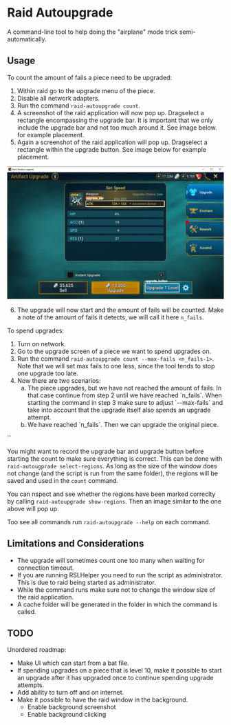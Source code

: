 # Raid Autoupgrade

A command-line tool to help doing the "airplane" mode trick semi-automatically.

## Usage

To count the amount of fails a piece need to be upgraded:

1. Within raid go to the upgrade menu of the piece.
2. Disable all network adapters.
3. Run the command `raid-autoupgrade count`.
4. A screenshot of the raid application will now pop up. Dragselect a rectangle encompassing the upgrade bar. It is important that we only include the upgrade bar and not too much around it. See image below. for example placement.
5. Again a screenshot of the raid application will pop up. Dragselect a rectangle within the upgrade button. See image below for example placement.

![alt text](docs/images/image_with_regions.png)

6. The upgrade will now start and the amount of fails will be counted. Make a note of the amount of fails it detects, we will call it here `n_fails`.

To spend upgrades:
1. Turn on network.
2. Go to the upgrade screen of a piece we want to spend upgrades on.
3. Run the command `raid-autoupgrade count --max-fails <n_fails-1>`. Note that we will set max fails to one less, since the tool tends to stop one upgrade too late.
4. Now there are two scenarios:
    <ol type="a">
    <li>The piece upgrades, but we have not reached the amount of fails. In that case continue from step 2 until we have reached `n_fails`. When starting the command in step 3 make sure to adjust `--max-fails` and take into account that the upgrade itself also spends an upgrade attempt.</li>
    <li>We have reached `n_fails`. Then we can upgrade the original piece.</li>
    </ol>

``

You might want to record the upgrade bar and upgrade button before starting the count to make sure everything is correct. This can be done with `raid-autougprade select-regions`. As long as the size of the window does not change (and the script is run from the same folder), the regions will be saved and used in the `count` command.

You can nspect and see whether the regions have been marked correclty by calling `raid-autoupgrade show-regions`. Then an image similar to the one above will pop up.

Too see all commands run `raid-autoupgrade --help` on each command.


## Limitations and Considerations
* The upgrade will sometimes count one too many when waiting for connection timeout.
* If you are running RSLHelper you need to run the script as administrator. This is due to raid being started as administrator.
* While the command runs make sure not to change the window size of the raid application.
* A cache folder will be generated in the folder in which the command is called.


## TODO

Unordered roadmap:
* Make UI which can start from a bat file.
* If spending upgrades on a piece that is level 10, make it possible to start an upgrade after it has upgraded once to continue spending upgrade attempts.
* Add ability to turn off and on internet.
* Make it possible to have the raid window in the background.
    - Enable background screenshot
    - Enable background clicking
